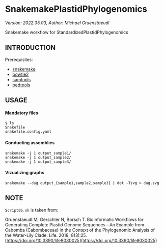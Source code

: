 SnakemakePlastidPhylogenomics
=============================
*Version: 2022.05.03, Author: Michael Gruenstaeudl*

Snakemake workflow for StandardizedPlastidPhylogenomics

INTRODUCTION
------------
Prerequisites:
- [snakemake](https://snakemake.github.io/)
- [bowtie2](https://github.com/BenLangmead/bowtie2)
- [samtools](https://github.com/samtools/samtools)
- [bedtools](https://github.com/arq5x/bedtools2)

USAGE
-----

#### Mandatory files
```
$ ls
Snakefile
snakefile.config.yaml
```

#### Conducting assemblies
```
snakemake -j 1 output_sample1/
snakemake -j 1 output_sample2/
snakemake -j 1 output_sample3/
```

#### Vizualizing graphs
```
snakemake --dag output_{sample1,sample2,sample3} | dot -Tsvg > dag.svg
```


NOTE
----
`Script05.sh` is taken from:

Gruenstaeudl M, Gerschler N, Borsch T. Bioinformatic Workflows for Generating Complete Plastid Genome Sequences—An Example from Cabomba (Cabombaceae) in the Context of the Phylogenomic Analysis of the Water-Lily Clade. Life. 2018; 8(3):25. [https://doi.org/10.3390/life8030025](https://doi.org/10.3390/life8030025)
